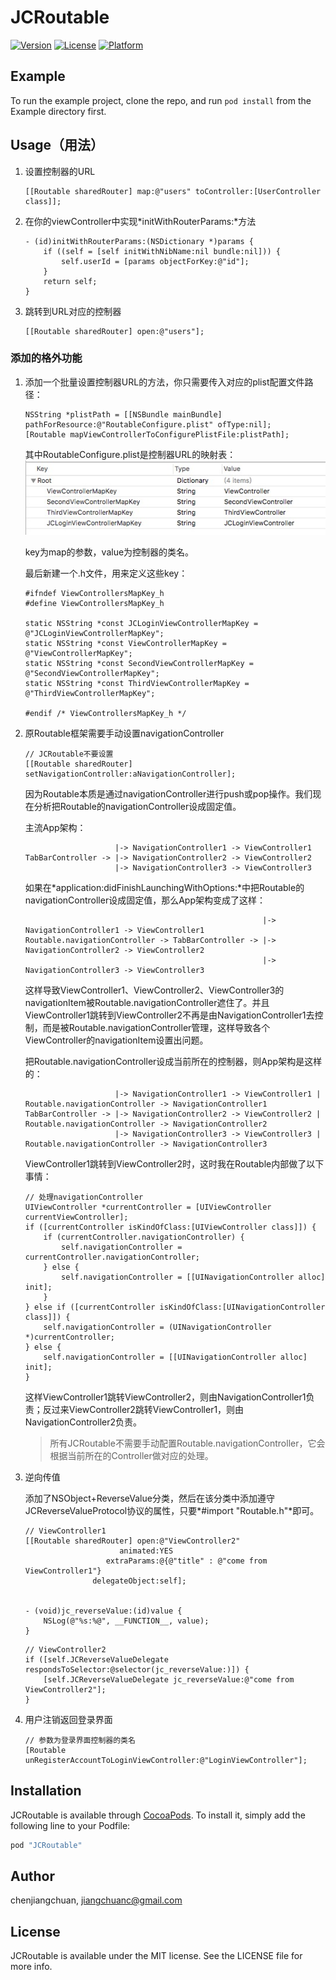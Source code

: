 # JCRoutable

[![Version](https://img.shields.io/cocoapods/v/JCRoutable.svg?style=flat)](http://cocoapods.org/pods/JCRoutable)
[![License](https://img.shields.io/cocoapods/l/JCRoutable.svg?style=flat)](http://cocoapods.org/pods/JCRoutable)
[![Platform](https://img.shields.io/cocoapods/p/JCRoutable.svg?style=flat)](http://cocoapods.org/pods/JCRoutable)

## Example

To run the example project, clone the repo, and run `pod install` from the Example directory first.

## Usage（用法）

1. 设置控制器的URL

    ```
    [[Routable sharedRouter] map:@"users" toController:[UserController class]];
    ```

2. 在你的viewController中实现*initWithRouterParams:*方法

    ```
    - (id)initWithRouterParams:(NSDictionary *)params {
        if ((self = [self initWithNibName:nil bundle:nil])) {
            self.userId = [params objectForKey:@"id"];
        }
        return self;
    }
    ```
    
3. 跳转到URL对应的控制器

    ```
    [[Routable sharedRouter] open:@"users"];
    ```

### 添加的格外功能

1. 添加一个批量设置控制器URL的方法，你只需要传入对应的plist配置文件路径：

    ```
    NSString *plistPath = [[NSBundle mainBundle] pathForResource:@"RoutableConfigure.plist" ofType:nil];
    [Routable mapViewControllerToConfigurePlistFile:plistPath];
    ```
    其中RoutableConfigure.plist是控制器URL的映射表：
    ![](https://github.com/chenjiangchuan/JCRoutable/raw/master/image/urlmaptable.png)
    
    key为map的参数，value为控制器的类名。
    
    最后新建一个.h文件，用来定义这些key：
    
    ```
    #ifndef ViewControllersMapKey_h
    #define ViewControllersMapKey_h

    static NSString *const JCLoginViewControllerMapKey = @"JCLoginViewControllerMapKey";
    static NSString *const ViewControllerMapKey = @"ViewControllerMapKey";
    static NSString *const SecondViewControllerMapKey = @"SecondViewControllerMapKey";
    static NSString *const ThirdViewControllerMapKey = @"ThirdViewControllerMapKey";

    #endif /* ViewControllersMapKey_h */
    ```

2. 原Routable框架需要手动设置navigationController

    ```
    // JCRoutable不要设置
    [[Routable sharedRouter] setNavigationController:aNavigationController];
    ```
    
    因为Routable本质是通过navigationController进行push或pop操作。我们现在分析把Routable的navigationController设成固定值。
    
    主流App架构：
    
    ```
                        |-> NavigationController1 -> ViewController1
    TabBarController -> |-> NavigationController2 -> ViewController2
                        |-> NavigationController3 -> ViewController3

    ```
    
    如果在*application:didFinishLaunchingWithOptions:*中把Routable的navigationController设成固定值，那么App架构变成了这样：
    
    ```
                                                         |-> NavigationController1 -> ViewController1
    Routable.navigationController -> TabBarController -> |-> NavigationController2 -> ViewController2
                                                         |-> NavigationController3 -> ViewController3

    ```
    
    这样导致ViewController1、ViewController2、ViewController3的navigationItem被Routable.navigationController遮住了。并且ViewController1跳转到ViewController2不再是由NavigationController1去控制，而是被Routable.navigationController管理，这样导致各个ViewController的navigationItem设置出问题。
    
    
    把Routable.navigationController设成当前所在的控制器，则App架构是这样的：
    
    ```
                        |-> NavigationController1 -> ViewController1 | Routable.navigationController -> NavigationController1
    TabBarController -> |-> NavigationController2 -> ViewController2 | Routable.navigationController -> NavigationController2
                        |-> NavigationController3 -> ViewController3 | Routable.navigationController -> NavigationController3
    ```
    
    ViewController1跳转到ViewController2时，这时我在Routable内部做了以下事情：
    
    ```
    // 处理navigationController
    UIViewController *currentController = [UIViewController currentViewController];
    if ([currentController isKindOfClass:[UIViewController class]]) {
        if (currentController.navigationController) {
            self.navigationController = currentController.navigationController;
        } else {
            self.navigationController = [[UINavigationController alloc] init];
        }
    } else if ([currentController isKindOfClass:[UINavigationController class]]) {
        self.navigationController = (UINavigationController *)currentController;
    } else {
        self.navigationController = [[UINavigationController alloc] init];
    }

    ```
    
    这样ViewController1跳转ViewController2，则由NavigationController1负责；反过来ViewController2跳转ViewController1，则由NavigationController2负责。

    > 所有JCRoutable不需要手动配置Routable.navigationController，它会根据当前所在的Controller做对应的处理。

3. 逆向传值

    添加了NSObject+ReverseValue分类，然后在该分类中添加遵守JCReverseValueProtocol协议的属性，只要*#import "Routable.h"*即可。

    ```
    // ViewController1
    [[Routable sharedRouter] open:@"ViewController2"
                         animated:YES
                      extraParams:@{@"title" : @"come from ViewController1"}
                   delegateObject:self];
                   
                   
    - (void)jc_reverseValue:(id)value {
        NSLog(@"%s:%@", __FUNCTION__, value);
    }
    ```

    ```
    // ViewController2
    if ([self.JCReverseValueDelegate respondsToSelector:@selector(jc_reverseValue:)]) {
        [self.JCReverseValueDelegate jc_reverseValue:@"come from ViewController2"];
    }
    ```

4. 用户注销返回登录界面

    ```
    // 参数为登录界面控制器的类名
    [Routable unRegisterAccountToLoginViewController:@"LoginViewController"];
    ```


## Installation

JCRoutable is available through [CocoaPods](http://cocoapods.org). To install
it, simply add the following line to your Podfile:

```ruby
pod "JCRoutable"
```

## Author

chenjiangchuan, jiangchuanc@gmail.com

## License

JCRoutable is available under the MIT license. See the LICENSE file for more info.


